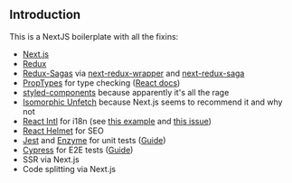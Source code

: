 ## Introduction
This is a NextJS boilerplate with all the fixins:

* [Next.js](https://github.com/zeit/next.js)
* [Redux](https://react-redux.js.org/introduction/quick-start)
* [Redux-Sagas](https://redux-saga.js.org/) via [next-redux-wrapper](https://github.com/kirill-konshin/next-redux-wrapper) and [next-redux-saga](https://github.com/bmealhouse/next-redux-saga)
* [PropTypes](https://github.com/facebook/prop-types) for type checking ([React docs](https://reactjs.org/docs/typechecking-with-proptypes.html))
* [styled-components](https://www.styled-components.com/) because apparently it's all the rage
* [Isomorphic Unfetch](https://github.com/developit/unfetch/tree/master/packages/isomorphic-unfetch) because Next.js seems to recommend it and why not
* [React Intl](https://github.com/formatjs/react-intl) for i18n (see [this example](https://github.com/zeit/next.js/tree/master/examples/with-react-intl) and [this issue](https://github.com/zeit/next.js/issues/6385))
* [React Helmet](https://github.com/nfl/react-helmet) for SEO
* [Jest](https://github.com/facebook/jest) and [Enzyme](https://github.com/airbnb/enzyme) for unit tests ([Guide](https://medium.com/@miiny/unit-test-next-js-with-jest-and-enzyme-5b305a8e29fe))
* [Cypress](https://www.cypress.io/) for E2E tests ([Guide](https://buttercms.com/blog/how-to-test-nextjs-apps))
* SSR via Next.js
* Code splitting via Next.js
